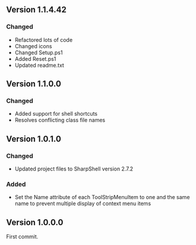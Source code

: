## Version 1.1.4.42

### Changed
- Refactored lots of code
- Changed icons
- Changed Setup.ps1
- Added Reset.ps1
- Updated readme.txt

## Version 1.1.0.0

### Changed
- Added support for shell shortcuts
- Resolves conflicting class file names

## Version 1.0.1.0

### Changed
- Updated project files to SharpShell version 2.7.2

### Added
- Set the Name attribute of each ToolStripMenuItem to one and the same name to prevent multiple display of context menu items

## Version 1.0.0.0
First commit.


